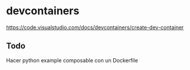 # devcontainers

<https://code.visualstudio.com/docs/devcontainers/create-dev-container>

## Todo

Hacer python example composable con un Dockerfile
